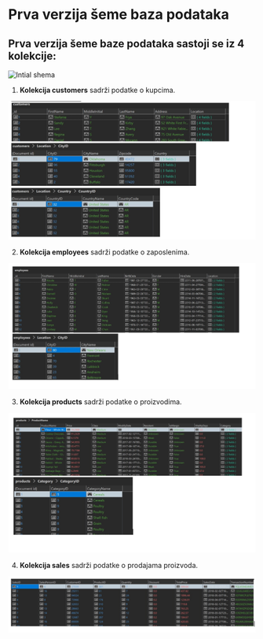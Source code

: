 # Prva verzija šeme baza podataka

## Prva verzija šeme baze podataka sastoji se iz 4 kolekcije:

![Intial shema](inititalschemascreenshot.jpg)

1. **Kolekcija customers** sadrži podatke o kupcima.

![Customers shema](customers.jpg)

2. **Kolekcija employees** sadrži podatke o zaposlenima.

![Employees shema](employees.jpg)

3. **Kolekcija products** sadrži podatke o proizvodima.

![Employees shema](products.jpg)

4. **Kolekcija sales** sadrži podatke o prodajama proizvoda.

![Employees shema](sales.jpg)

